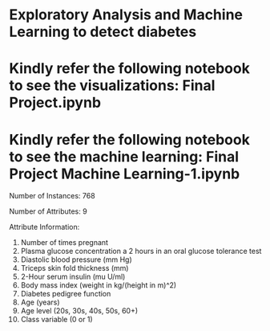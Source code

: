 # Exploratory Analysis and Machine Learning to detect diabetes

# <b> Kindly refer the following notebook to see the visualizations: Final Project.ipynb </b>

# <b> Kindly refer the following notebook to see the machine learning: Final Project Machine Learning-1.ipynb </b>

Number of Instances: 768 

Number of Attributes: 9

Attribute Information:
1. Number of times pregnant
2. Plasma glucose concentration a 2 hours in an oral glucose tolerance test
3. Diastolic blood pressure (mm Hg)
4. Triceps skin fold thickness (mm)
5. 2-Hour serum insulin (mu U/ml)
6. Body mass index (weight in kg/(height in m)^2)
7. Diabetes pedigree function
8. Age (years)
9. Age level (20s, 30s, 40s, 50s, 60+)
10. Class variable (0 or 1)
